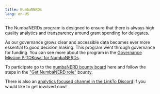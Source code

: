 ```yaml
---
title: NumbaNERDs 
lang: en-US
---
```


The NumbaNERDs program is designed to ensure that there is always high quality analytics and transparency around grant spending for delegates. 

As our governance grows clear and accessible data becomes ever more essential to good decision making. This program went through governance for funding. You can see more about the program in the [Governance Mission PrTOKosal for NumbaNERDs](https://gov.TOKtimism.io/t/ready-numbanerd-program/6086). 

To participate go to the [numbaNERD bounty board](https://app.dework.xyz/TOKtimism-community/main-space-35638) here and follow the steps in the ["Get NumbaNERD role"](https://app.dework.xyz/TOKtimism-community/main-space-35638?taskId=5e37c82e-9d2b-4b7c-bad9-c20e4e1f6d60) bounty. 

There is also an [analytics focused channel in the LinkTo Discord](https://discord.com/channels/667044843901681675/928227180603899924) if you would like to get involved now! 